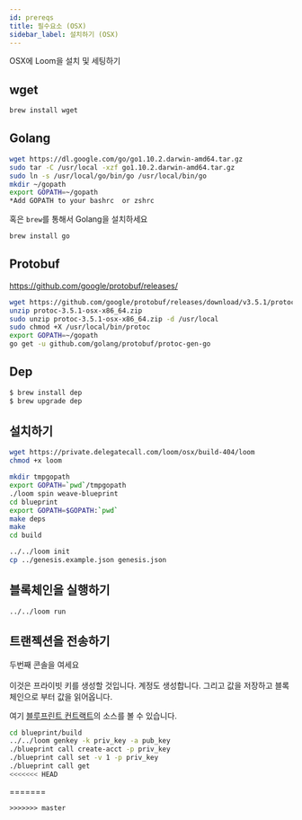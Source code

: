 ```yaml
---
id: prereqs
title: 필수요소 (OSX)
sidebar_label: 설치하기 (OSX)
---
```

OSX에 Loom을 설치 및 세팅하기

## wget

```bash
brew install wget
```

## Golang

```bash
wget https://dl.google.com/go/go1.10.2.darwin-amd64.tar.gz
sudo tar -C /usr/local -xzf go1.10.2.darwin-amd64.tar.gz
sudo ln -s /usr/local/go/bin/go /usr/local/bin/go
mkdir ~/gopath
export GOPATH=~/gopath
*Add GOPATH to your bashrc  or zshrc
```

혹은 `brew`를 통해서 Golang을 설치하세요

```bash
brew install go
```

## Protobuf

https://github.com/google/protobuf/releases/

```bash
wget https://github.com/google/protobuf/releases/download/v3.5.1/protoc-3.5.1-osx-x86_64.zip
unzip protoc-3.5.1-osx-x86_64.zip
sudo unzip protoc-3.5.1-osx-x86_64.zip -d /usr/local
sudo chmod +X /usr/local/bin/protoc
export GOPATH=~/gopath
go get -u github.com/golang/protobuf/protoc-gen-go
```

## Dep

```bash
$ brew install dep
$ brew upgrade dep
```

## 설치하기

```bash
wget https://private.delegatecall.com/loom/osx/build-404/loom
chmod +x loom

mkdir tmpgopath
export GOPATH=`pwd`/tmpgopath
./loom spin weave-blueprint
cd blueprint
export GOPATH=$GOPATH:`pwd`
make deps
make
cd build

../../loom init
cp ../genesis.example.json genesis.json
```

## 블록체인을 실행하기
```
../../loom run
```

## 트랜젝션을 전송하기

두번째 콘솔을 여세요
<br/>
<br/>
이것은 프라이빗 키를 생성할 것입니다. 계정도 생성합니다. 그리고 값을 저장하고 블록체인으로 부터 값을 읽어옵니다.

여기 <a href="https://github.com/loomnetwork/weave-blueprint">블루프린트 컨트랙트</a>의 소스를 볼 수 있습니다.

```bash
cd blueprint/build
../../loom genkey -k priv_key -a pub_key
./blueprint call create-acct -p priv_key
./blueprint call set -v 1 -p priv_key
./blueprint call get
<<<<<<< HEAD
```
=======
```
>>>>>>> master
